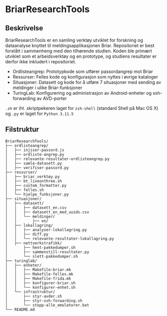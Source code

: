 # BriarResearchTools

## Beskrivelse
BriarResearchTools er en samling verktøy utviklet for forskning og dataanalyse knyttet til meldingsapplikasjonen Briar. Repositoriet er best forstått i sammenheng med den tilhørende studien. Koden ble primært utviklet som et arbeidsverktøy og en prototype, og studiens resultater er derfor ikke inkludert i repositoriet.

- Ordlisteangrep: Prototypkode som utfører passordangrep mot Briar
- Ressurser: Felles kode og konfigurasjon som nyttes i øvrige kataloger
- Situasjoner: Datasett og kode for å utføre 7 situasjoner med sending av meldinger i ulike Briar-funksjoner
- TuringLab: Konfigurering og administrasjon av Android-enheter og ssh-forwarding av AVD-porter

`.sh` er iht. skriptpekeren laget for `zsh-shell` (standard Shell på Mac OS X) og `.py` er laget for `Python 3.11.5`

## Filstruktur
```
BriarResearchTools/
├── ordlisteangrep/
│   ├── injiser-passord.js
│   ├── ordliste-angrep.py
│   ├── relevante-resultater-ordlisteangrep.py
│   ├── samle-datasett.py
│   ├── verifiser-passord.py
├── ressurser/
│   ├── briar_verktøy.py
│   ├── bt_liveonthree.sh
│   ├── custom_formatter.py
│   ├── felles.sh
│   └── hjelpe_funksjoner.py
├── situasjoner/
│   ├── datasett/
│   │   ├── datasett_en.csv
│   │   ├── datasett_en_med_uuids.csv
│   │   └── meldinger/
│   │       ├── en/
│   ├── lokallagring/
│   │   ├── analyser-lokallagring.py
│   │   ├── diff.py
│   │   └── relevante-resultater-lokallagring.py
│   ├── nettverkstrafikk/
│       ├── hent-pakkedumper.sh
│       ├── sammenstill-resultater.py
│       └── slett-pakkedumper.sh
├── turinglab/
│   ├── enheter/
│   │   ├── Makefile-briar.mk
│   │   ├── Makefile-felles.mk
│   │   ├── Makefile-frida.mk
│   │   ├── konfigurer-briar.sh
│   │   └── konfigurer-enhet.sh
│   └── infrastruktur/
│       ├── styr-avder.sh
│       ├── styr-ssh-forwarding.sh
│       └── stopp-alle_emulatorer.bat
└── README.md
```